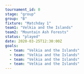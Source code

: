 ```yaml
---
tournament_id: 0
stage: "group"
group: "B"
fixture: "Matchday 1"
team1: "Velkia and the Islands"
team2: "Mountain Ash Forests"
status: "played"
date: 2020-03-25T12:30:00Z
goals:
  - team: "Velkia and the Islands"
  - team: "Velkia and the Islands"
  - team: "Velkia and the Islands"
  - team: "Velkia and the Islands"
---
```

